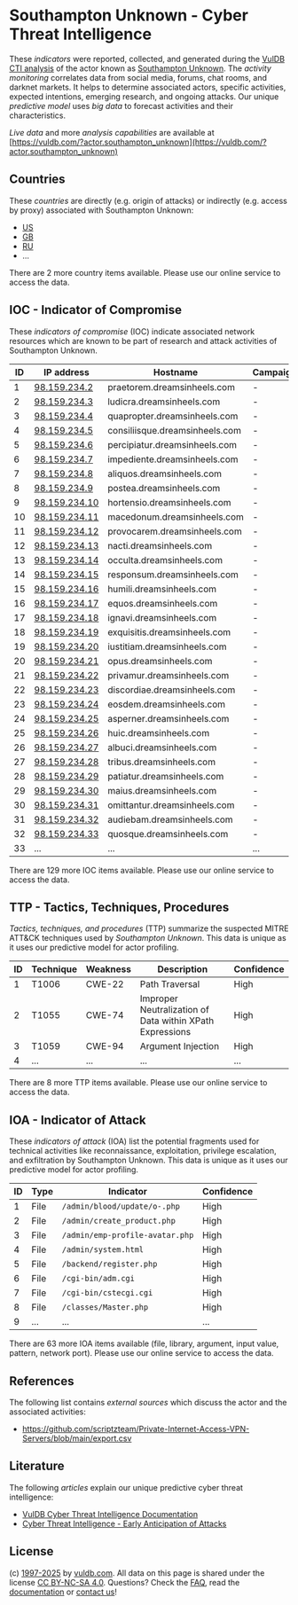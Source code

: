 # Southampton Unknown - Cyber Threat Intelligence

These _indicators_ were reported, collected, and generated during the [VulDB CTI analysis](https://vuldb.com/?kb.cti) of the actor known as [Southampton Unknown](https://vuldb.com/?actor.southampton_unknown). The _activity monitoring_ correlates data from social media, forums, chat rooms, and darknet markets. It helps to determine associated actors, specific activities, expected intentions, emerging research, and ongoing attacks. Our unique _predictive model_ uses _big data_ to forecast activities and their characteristics.

_Live data_ and more _analysis capabilities_ are available at [https://vuldb.com/?actor.southampton_unknown](https://vuldb.com/?actor.southampton_unknown)

## Countries

These _countries_ are directly (e.g. origin of attacks) or indirectly (e.g. access by proxy) associated with Southampton Unknown:

* [US](https://vuldb.com/?country.us)
* [GB](https://vuldb.com/?country.gb)
* [RU](https://vuldb.com/?country.ru)
* ...

There are 2 more country items available. Please use our online service to access the data.

## IOC - Indicator of Compromise

These _indicators of compromise_ (IOC) indicate associated network resources which are known to be part of research and attack activities of Southampton Unknown.

ID | IP address | Hostname | Campaign | Confidence
-- | ---------- | -------- | -------- | ----------
1 | [98.159.234.2](https://vuldb.com/?ip.98.159.234.2) | praetorem.dreamsinheels.com | - | High
2 | [98.159.234.3](https://vuldb.com/?ip.98.159.234.3) | ludicra.dreamsinheels.com | - | High
3 | [98.159.234.4](https://vuldb.com/?ip.98.159.234.4) | quapropter.dreamsinheels.com | - | High
4 | [98.159.234.5](https://vuldb.com/?ip.98.159.234.5) | consiliisque.dreamsinheels.com | - | High
5 | [98.159.234.6](https://vuldb.com/?ip.98.159.234.6) | percipiatur.dreamsinheels.com | - | High
6 | [98.159.234.7](https://vuldb.com/?ip.98.159.234.7) | impediente.dreamsinheels.com | - | High
7 | [98.159.234.8](https://vuldb.com/?ip.98.159.234.8) | aliquos.dreamsinheels.com | - | High
8 | [98.159.234.9](https://vuldb.com/?ip.98.159.234.9) | postea.dreamsinheels.com | - | High
9 | [98.159.234.10](https://vuldb.com/?ip.98.159.234.10) | hortensio.dreamsinheels.com | - | High
10 | [98.159.234.11](https://vuldb.com/?ip.98.159.234.11) | macedonum.dreamsinheels.com | - | High
11 | [98.159.234.12](https://vuldb.com/?ip.98.159.234.12) | provocarem.dreamsinheels.com | - | High
12 | [98.159.234.13](https://vuldb.com/?ip.98.159.234.13) | nacti.dreamsinheels.com | - | High
13 | [98.159.234.14](https://vuldb.com/?ip.98.159.234.14) | occulta.dreamsinheels.com | - | High
14 | [98.159.234.15](https://vuldb.com/?ip.98.159.234.15) | responsum.dreamsinheels.com | - | High
15 | [98.159.234.16](https://vuldb.com/?ip.98.159.234.16) | humili.dreamsinheels.com | - | High
16 | [98.159.234.17](https://vuldb.com/?ip.98.159.234.17) | equos.dreamsinheels.com | - | High
17 | [98.159.234.18](https://vuldb.com/?ip.98.159.234.18) | ignavi.dreamsinheels.com | - | High
18 | [98.159.234.19](https://vuldb.com/?ip.98.159.234.19) | exquisitis.dreamsinheels.com | - | High
19 | [98.159.234.20](https://vuldb.com/?ip.98.159.234.20) | iustitiam.dreamsinheels.com | - | High
20 | [98.159.234.21](https://vuldb.com/?ip.98.159.234.21) | opus.dreamsinheels.com | - | High
21 | [98.159.234.22](https://vuldb.com/?ip.98.159.234.22) | privamur.dreamsinheels.com | - | High
22 | [98.159.234.23](https://vuldb.com/?ip.98.159.234.23) | discordiae.dreamsinheels.com | - | High
23 | [98.159.234.24](https://vuldb.com/?ip.98.159.234.24) | eosdem.dreamsinheels.com | - | High
24 | [98.159.234.25](https://vuldb.com/?ip.98.159.234.25) | asperner.dreamsinheels.com | - | High
25 | [98.159.234.26](https://vuldb.com/?ip.98.159.234.26) | huic.dreamsinheels.com | - | High
26 | [98.159.234.27](https://vuldb.com/?ip.98.159.234.27) | albuci.dreamsinheels.com | - | High
27 | [98.159.234.28](https://vuldb.com/?ip.98.159.234.28) | tribus.dreamsinheels.com | - | High
28 | [98.159.234.29](https://vuldb.com/?ip.98.159.234.29) | patiatur.dreamsinheels.com | - | High
29 | [98.159.234.30](https://vuldb.com/?ip.98.159.234.30) | maius.dreamsinheels.com | - | High
30 | [98.159.234.31](https://vuldb.com/?ip.98.159.234.31) | omittantur.dreamsinheels.com | - | High
31 | [98.159.234.32](https://vuldb.com/?ip.98.159.234.32) | audiebam.dreamsinheels.com | - | High
32 | [98.159.234.33](https://vuldb.com/?ip.98.159.234.33) | quosque.dreamsinheels.com | - | High
33 | ... | ... | ... | ...

There are 129 more IOC items available. Please use our online service to access the data.

## TTP - Tactics, Techniques, Procedures

_Tactics, techniques, and procedures_ (TTP) summarize the suspected MITRE ATT&CK techniques used by _Southampton Unknown_. This data is unique as it uses our predictive model for actor profiling.

ID | Technique | Weakness | Description | Confidence
-- | --------- | -------- | ----------- | ----------
1 | T1006 | CWE-22 | Path Traversal | High
2 | T1055 | CWE-74 | Improper Neutralization of Data within XPath Expressions | High
3 | T1059 | CWE-94 | Argument Injection | High
4 | ... | ... | ... | ...

There are 8 more TTP items available. Please use our online service to access the data.

## IOA - Indicator of Attack

These _indicators of attack_ (IOA) list the potential fragments used for technical activities like reconnaissance, exploitation, privilege escalation, and exfiltration by Southampton Unknown. This data is unique as it uses our predictive model for actor profiling.

ID | Type | Indicator | Confidence
-- | ---- | --------- | ----------
1 | File | `/admin/blood/update/o-.php` | High
2 | File | `/admin/create_product.php` | High
3 | File | `/admin/emp-profile-avatar.php` | High
4 | File | `/admin/system.html` | High
5 | File | `/backend/register.php` | High
6 | File | `/cgi-bin/adm.cgi` | High
7 | File | `/cgi-bin/cstecgi.cgi` | High
8 | File | `/classes/Master.php` | High
9 | ... | ... | ...

There are 63 more IOA items available (file, library, argument, input value, pattern, network port). Please use our online service to access the data.

## References

The following list contains _external sources_ which discuss the actor and the associated activities:

* https://github.com/scriptzteam/Private-Internet-Access-VPN-Servers/blob/main/export.csv

## Literature

The following _articles_ explain our unique predictive cyber threat intelligence:

* [VulDB Cyber Threat Intelligence Documentation](https://vuldb.com/?kb.cti)
* [Cyber Threat Intelligence - Early Anticipation of Attacks](https://www.scip.ch/en/?labs.20201022)

## License

(c) [1997-2025](https://vuldb.com/?kb.changelog) by [vuldb.com](https://vuldb.com/?kb.about). All data on this page is shared under the license [CC BY-NC-SA 4.0](https://creativecommons.org/licenses/by-nc-sa/4.0/). Questions? Check the [FAQ](https://vuldb.com/?kb.faq), read the [documentation](https://vuldb.com/?kb) or [contact us](https://vuldb.com/?contact)!
